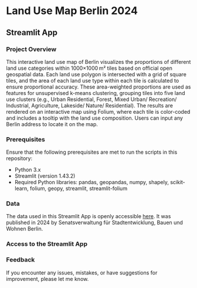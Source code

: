 # Land Use Map Berlin 2024
## Streamlit App

### Project Overview
This interactive land use map of Berlin visualizes the proportions of different land use categories within 1000×1000 m² tiles based on official open geospatial data. Each land use polygon is intersected with a grid of square tiles, and the area of each land use type within each tile is calculated to ensure proportional accuracy. These area-weighted proportions are used as features for unsupervised k-means clustering, grouping tiles into five land use clusters (e.g., Urban Residential, Forest, Mixed Urban/ Recreation/ Industrial, Agriculture, Lakeside/ Nature/ Residential). The results are rendered on an interactive map using Folium, where each tile is color-coded and includes a tooltip with the land use composition. Users can input any Berlin address to locate it on the map.

### Prerequisites
Ensure that the following prerequisites are met to run the scripts in this repository:

- Python 3.x
- Streamlit (version 1.43.2)
- Required Python libraries: pandas, geopandas, numpy, shapely, scikit-learn, folium, geopy, streamlit, streamlit-folium

### Data
The data used in this Streamlit App is openly accessible [here]([https://www.zensus2022.de/DE/Aktuelles/Gebaeude_Wohnungen_VOE.html](https://daten.berlin.de/datensaetze/alkis-berlin-tatsachliche-nutzung-wfs-0ee77a1d)). It was published in 2024 by Senatsverwaltung für Stadtentwicklung, Bauen und Wohnen Berlin.

### Access to the Streamlit App



### Feedback

If you encounter any issues, mistakes, or have suggestions for improvement, please let me know.
